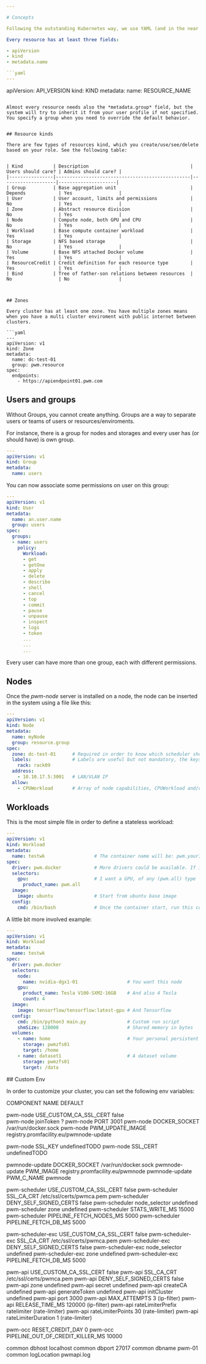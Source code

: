 ```yaml
---

# Concepts

Following the outstanding Kubernetes way, we use YAML (and in the near future also TOML) files in order to apply the desired state to the system. Every resource can be created submitting the data present in the YAML via API.

Every resource has at least three fields:

- apiVersion
- kind 
- metadata.name

```yaml
---
```

apiVersion: API_VERSION
kind: KIND
metadata:
  name: RESOURCE_NAME
```

Almost every resource needs also the *metadata.group* field, but the system will try to inherit it from your user profile if not specified. You specify a group when you need to override the default behavior.


## Resource kinds

There are few types of resources kind, which you create/use/see/delete based on your role. See the following table:


| Kind           | Description                                     | Users should care? | Admins should care? |
|----------------|-------------------------------------------------|--------------------|---------------------|
| Group          | Base aggregation unit                           | Depends            | Yes                 |
| User           | User account, limits and permissions            | No                 | Yes                 |
| Zone           | Abstract resource division                      | No                 | Yes                 |
| Node           | Compute node, both GPU and CPU                  | No                 | Yes                 |
| Workload       | Base compute container workload                 | Yes                | Yes                 |
| Storage        | NFS based storage                               | No                 | Yes                 |
| Volume         | Base NFS attached Docker volume                 | Yes                | Yes                 |
| ResourceCredit | Credit definition for each resource type        | Yes                | Yes                 |
| Bind           | Tree of father-son relations between resources  | No                 | No                  |



## Zones

Every cluster has at least one zone. You have multiple zones means when yoo have a multi cluster enviroment with public internet between clusters. 

```yaml
---
apiVersion: v1
kind: Zone
metadata:
  name: dc-test-01
  group: pwm.resource
spec:
  endpoints: 
    - https://apiendpoint01.pwm.com
```

## Users and groups

Without Groups, you cannot create anything. Groups are a way to separate users or teams of users or resources/enviroments.

For instance, there is a group for nodes and storages and every user has (or should have) is own group.


```yaml
---
apiVersion: v1
kind: Group
metadata:
  name: users
```

You can now associate some permissions on user on this group:

```yaml
---
apiVersion: v1
kind: User
metadata:
  name: an.user.name
  group: users
spec:
  groups:
  - name: users
    policy:
      Workload:
      - get
      - getOne
      - apply
      - delete
      - describe
      - shell
      - cancel
      - top
      - commit
      - pause
      - unpause
      - inspect
      - logs
      - token
      ...
      ...
      ...
```

Every user can have more than one group, each with different permissions.


## Nodes

Once the *pwm-node* server is installed on a node, the node can be inserted in the system using a file like this:

```yaml
---
apiVersion: v1
kind: Node
metadata:
  name: myNode
  group: resource.group
spec:
  zone: dc-test-01		# Required in order to know which scheduler should care about this node
  labels:				# Labels are useful but not mandatory, the keys are free
    rack: rack09
  address:
    - 10.10.17.5:3001 	# LAN/VLAN IP
  allow:
    - CPUWorkload		# Array of node capabilities, CPUWorkload and/or GPUWorkload
```

## Workloads

This is the most simple file in order to define a stateless workload:

```yaml
---
apiVersion: v1
kind: Workload
metadata:
  name: testwk					# The container name will be: pwm.yourInheritGroup.testwk
spec:
  driver: pwm.docker 			# More drivers could be available. If in doubt, use this one.
  selectors:
    gpu:						# I want a GPU, of any (pwm.all) type
      product_name: pwm.all
  image: 
    image: ubuntu				# Start from ubuntu base image
  config: 
    cmd: /bin/bash				# Once the container start, run this command
```

A little bit more involved example:

```yaml
---
apiVersion: v1
kind: Workload
metadata:
  name: testwk
spec:
  driver: pwm.docker
  selectors:
    node:						
      name: nvidia-dgx1-01					# You want this node
    gpu:
      product_name: Tesla V100-SXM2-16GB	# And also 4 Tesla
      count: 4
  image: 
    image: tensorflow/tensorflow:latest-gpu	# And Tensorflow
  config: 
    cmd: /bin/python3 main.py 				# Custom run script
    shmSize: 128000							# Shared memory in bytes
  volumes:
    - name: home							# Your personal persistent volume
      storage: pwmzfs01
      target: /home
    - name: dataset1						# A dataset volume
      storage: pwmzfs01
      target: /data
```

## Custom Env

In order to customize your cluster, you can set the following env variables:


COMPONENT             NAME                                DEFAULT

pwm-node              USE_CUSTOM_CA_SSL_CERT              false                      
pwm-node              joinToken                           ?
pwm-node              PORT                                3001
pwm-node              DOCKER_SOCKET                       /var/run/docker.sock
pwm-node              PWM_UPDATE_IMAGE                    registry.promfacility.eu/pwmnode-update

pwm-node              SSL_KEY                             undefinedTODO
pwm-node              SSL_CERT                            undefinedTODO
                      
pwmnode-update        DOCKER_SOCKET                       /var/run/docker.sock
pwmnode-update        PWM_IMAGE                           registry.promfacility.eu/pwmnode
pwmnode-update        PWM_C_NAME                          pwmnode
                      
pwm-scheduler         USE_CUSTOM_CA_SSL_CERT              false
pwm-scheduler         SSL_CA_CRT                          /etc/ssl/certs/pwmca.pem
pwm-scheduler         DENY_SELF_SIGNED_CERTS              false
pwm-scheduler         node_selector                       undefined
pwm-scheduler         zone                                undefined
pwm-scheduler         STATS_WRITE_MS                      15000
pwm-scheduler         PIPELINE_FETCH_NODES_MS             5000
pwm-scheduler         PIPELINE_FETCH_DB_MS                5000

pwm-scheduler-exc     USE_CUSTOM_CA_SSL_CERT              false
pwm-scheduler-exc     SSL_CA_CRT                          /etc/ssl/certs/pwmca.pem
pwm-scheduler-exc     DENY_SELF_SIGNED_CERTS              false
pwm-scheduler-exc     node_selector                       undefined
pwm-scheduler-exc     zone                                undefined
pwm-scheduler-exc     PIPELINE_FETCH_DB_MS                5000

pwm-api               USE_CUSTOM_CA_SSL_CERT              false
pwm-api               SSL_CA_CRT                          /etc/ssl/certs/pwmca.pem
pwm-api               DENY_SELF_SIGNED_CERTS              false
pwm-api               zone                                undefined
pwm-api               secret                              undefined
pwm-api               createCA                            undefined
pwm-api               generateToken                       undefined
pwm-api               initCluster                         undefined
pwm-api               port                                3000
pwm-api               MAX_ATTEMPTS                        3 (ip-filter)
pwm-api               RELEASE_TIME_MS                     120000 (ip-filter)
pwm-api               rateLimiterPrefix                   ratelimiter (rate-limiter)
pwm-api               rateLimiterPoints                   30 (rate-limiter)
pwm-api               rateLimiterDuration                 1 (rate-limiter)
      
pwm-occ               RESET_CREDIT_DAY                    0
pwm-occ               PIPELINE_OUT_OF_CREDIT_KILLER_MS    10000

common                dbhost                              localhost
common                dbport                              27017
common                dbname                              pwm-01
common                logLocation                         pwmapi.log

